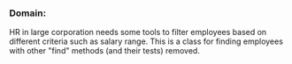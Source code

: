 ### Domain:

HR in large corporation needs some tools to filter employees based on different criteria such as salary range. This is a class for finding employees with other "find" methods (and their tests) removed.

